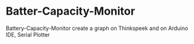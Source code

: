 # Batter-Capacity-Monitor
Battery-Capacity-Monitor create a graph on Thinkspeek and on Arduino IDE, Serial Plotter
